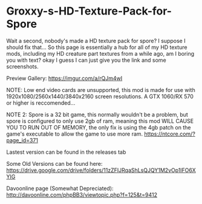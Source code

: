 # Groxxy-s-HD-Texture-Pack-for-Spore

Wait a second, nobody's made a HD texture pack for spore? I suppose I should fix that...
So this page is essentially a hub for all of my HD texture mods, including my HD creature part textures from a while ago, am I boring you with text? okay I guess I can just give you the link and some screenshots.

Preview Gallery: https://imgur.com/a/rQJm4wI

NOTE: Low end video cards are unsupported, this mod is made for use with 1920x1080/2560x1440/3840x2160 screen resolutions.
A GTX 1060/RX 570 or higher is reccomended...

NOTE 2: Spore is a 32 bit game, this normally wouldn't be a problem, but spore is configured to only use 2gb of ram, meaning this mod WILL CAUSE YOU TO RUN OUT OF MEMORY, the only fix is using the 4gb patch on the game's executable to allow the game to use more ram. https://ntcore.com/?page_id=371

Lastest version can be found in the releases tab

Some Old Versions can be found here: https://drive.google.com/drive/folders/11zZFIJRqaShLsQJQY1M2vOp1lFO6XYIG

Davoonline page (Somewhat Depreciated): http://davoonline.com/phpBB3/viewtopic.php?f=125&t=9412
